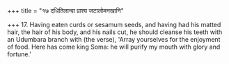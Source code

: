 +++
title = "१७ दधितिलान्वा प्राश्य जटालोमनखानि"

+++
17. Having eaten curds or sesamum seeds, and having had his matted hair, the hair of his body, and his nails cut, he should cleanse his teeth with an Udumbara branch with (the verse), 'Array yourselves for the enjoyment of food. Here has come king Soma: he will purify my mouth with glory and fortune.'
